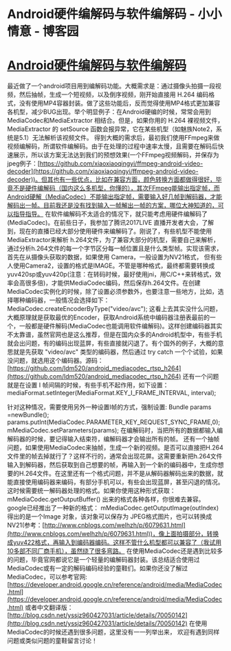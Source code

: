 
# Android硬件编解码与软件编解码 - 小小情意 - 博客园






# [Android硬件编解码与软件编解码](https://www.cnblogs.com/xiaoxiaoqingyi/p/8476839.html)
最近做了一个android项目用到编解码功能。大概需求是：通过摄像头拍摄一段视频，然后抽帧，生成一个短视频，以及倒序视频，刚开始直接用 H.264 编码格式，没有使用MP4容器封装。做了这些功能后，反而觉得使用MP4格式更加兼容各机型，减少BUG出现。举个明显例子：在Android硬编的时候，常常会用到 MediaCodec和MediaExtractor 相结合。但是，如果你用的 H.264 裸视频文件，MediaExtractor 的 setSource 函数会报异常，它在某些机型（如魅族Note2，系统是5.1）无法解析该视频文件。
得到大概的需求后，最初我们使用FFmpeg来做视频编解码，所谓软件编解码。由于在处理的过程中速率太慢，且需要在解码后快速展示，所以该方案无法达到我们的预想效果(一个FFmpeg视频解码，并保存为jpeg例子：[https://github.com/xiaoxiaoqingyi/ffmpeg-android-video-decoder](https://github.com/xiaoxiaoqingyi/ffmpeg-android-video-decoder))。但其也有一些优点，比如在兼容方面，颜色转换方面都做得很好，毕竟不是硬件编解码（国内这么多机型，你懂的），其次FFmpeg能输出指定帧，而Android硬解（MediaCodec）不能输出指定帧，需要输入好几帧到解码器，才能解码出一帧。目前我还是没有找到输入一帧解出一帧的方案，哪位大神知道的，可以指导指导。
在软件编解码不太适合的情况下，就只能考虑用硬件编解码了(MediaCodec)。在前些日子，我参加了腾讯2017LIVE 直播开发者大会，了解到，现在的直播已经大部分使用硬件来编解码了。刚说了，有些机型不能使用MediaExtractor来解析 h.264文件，为了兼容大部分的机型，需要自己来解析，通过分析h.264文件的每一个字节区分每一帧位置且是什么类型帧。实现该需求，首先在从摄像头获取的数据，如果使用 Camera，一般设置为NV21格式， 但有些人使用Camera2，设置的格式是IMAGE。不管是哪种格式，最终都需要转换成yuv420sp或yuv420p(注意：在转码时候，最好使用jni，用C/C++来转格式，效率会高很多倍)，才能供MediaCodec编码，然后保存h.264文件。在创建MediaCodec实例化的时候，除了设置必须参数外，也要注意一些地方，比如，选择哪种编码器，一般情况会选择如下：
MediaCodec.createEncoderByType("video/avc");
这看上去其实没什么问题，大概原理就是获取最优的Encoder，获取Android系统中编码器注册表最前的一个，一般都是硬件解码(MediaCodec也能调用软件编解码)。这样创建编码器其实不太靠谱，虽然官网也是这么推荐，但是在国内众多的Android机型中，有些手机就会出问题，有的编码出现蓝屏，有些直接就闪退了。有个国外的例子，大概的意思就是先获取 "video/avc" 类型的编码器，然后通过 try catch 一个个试验，如果没问题，就选用这个编码器。源码：[https://github.com/ldm520/android_mediacodec_rtsp_h264](https://github.com/ldm520/android_mediacodec_rtsp_h264)
还有一个问题就是在设置 I 帧间隔的时候，有些手机不起作用，如下设置：
mediaFormat.setInteger(MediaFormat.KEY_I_FRAME_INTERVAL, interval);

针对这种情况，需要使用另外一种设置I帧的方式，强制设置:
Bundle params =newBundle();
params.putInt(MediaCodec.PARAMETER_KEY_REQUEST_SYNC_FRAME,0);
mMediaCodec.setParameters(params);
在编解码时，当把所有的数据都输入编解码器的时候，要记得输入结束符，编解码器才会输出所有的帧。
还有一个抽帧问题，如果使用MediaCodec来抽帧，生成一个新的视频。是否可以直接把H.264文件里的帧去掉就行了？这样不行的，通常会出现花屏。这需要重新把h.264文件输入到解码器，然后获取到自己想要的帧，再输入到一个新的编码器中，生成你想要的H.264文件。在这里还有一个格式问题，并不是从解码器解码出来的数据，就能直接使用编码器来编码，有部分手机可以，有些会出现蓝屏，甚至闪退的情况。这时候需要统一解码器处理的格式。如果你使用这种形式获取：
mMediaCodec.getOutputBuffer()
出来的格式各种各样，你很难去兼容。google已经推出了一种新的格式：
mMediaCodec.getOutputImage(outIndex)
得出的是一个Image 对象，该对象可以保存为 JPEG格式图片，也可以转换成NV21(参考：[http://www.cnblogs.com/welhzh/p/6079631.html](http://www.cnblogs.com/welhzh/p/6079631.html))，像上面拍摄部分，转换成yuv422格式，再输入到编码器编码。这样不管什么机型都可以兼容了（我试用10多部不同厂商手机），虽然绕了很多弯路。
在使用MediaCodec还是遇到比较多的问题，毕竟官网都说它是一个轻量的编解码器封装。该总结适合使用过MediaCodec或有一定的解码编码经验的童鞋们。如果你还没了解过 MediaCodec，可以参考官网:
[https://developer.android.google.cn/reference/android/media/MediaCodec.html](https://developer.android.google.cn/reference/android/media/MediaCodec.html)
或者中文翻译版：[http://blog.csdn.net/yssjz960427031/article/details/70050142](http://blog.csdn.net/yssjz960427031/article/details/70050142)
在使用MediaCodec的时候还遇到很多问题，这里没有一一列举出来， 欢迎有遇到同样问题或类似问题的童鞋留言讨论！










